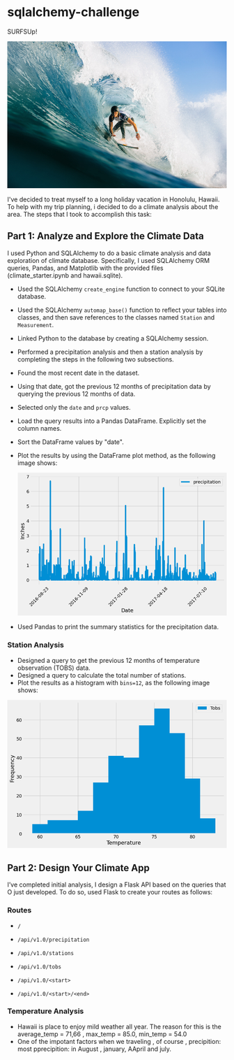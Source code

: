 # sqlalchemy-challenge
SURFSUp! 

![fig1.jpg](images/fig1.jpg)

I've decided to treat myself to a long holiday vacation in Honolulu, Hawaii. To help with my trip planning, i decided to do a climate analysis about the area. 
The steps that I took to accomplish this task:

## Part 1: Analyze and Explore the Climate Data

I  used Python and SQLAlchemy to do a basic climate analysis and data exploration of climate database. Specifically, I  used  SQLAlchemy ORM queries, Pandas, and Matplotlib with the provided files (climate_starter.ipynb and hawaii.sqlite).

* Used the SQLAlchemy `create_engine` function to connect to your SQLite database.
* Used the SQLAlchemy `automap_base()` function to reflect your tables into classes, and then save references to the classes named `Station` and `Measurement`.
* Linked Python to the database by creating a SQLAlchemy session.
* Performed a precipitation analysis and then a station analysis by completing the steps in the following two subsections.

*  Found the most recent date in the dataset.
*  Using that date, got the previous 12 months of precipitation data by querying the previous 12 months of data.
*  Selected  only the `date` and `prcp` values.
*  Load the query results into a Pandas DataFrame. Explicitly set the column names.
*  Sort the DataFrame values by "date".
*  Plot the results by using the DataFrame plot method, as the following image shows:
   
    ![fig.2.png](images/fig.2.png)

*  Used Pandas to print the summary statistics for the precipitation data.  

### Station Analysis

   *  Designed a query to get the previous 12 months of temperature observation (TOBS) data.
   *  Designed a query to calculate the total number of stations.
   *  Plot the results as a histogram with `bins=12`, as the following image shows: 

![fig3](images/fig3.png)

## Part 2: Design Your Climate App

I’ve completed initial analysis, I design a Flask API based on the queries that O just developed. To do so, used Flask to create your routes as follows:

### Routes

* `/`

* `/api/v1.0/precipitation`

* `/api/v1.0/stations`

* `/api/v1.0/tobs`

* `/api/v1.0/<start>` 

* `/api/v1.0/<start>/<end>`

### Temperature Analysis

* Hawaii is place to enjoy mild weather all year.  The reason for this is the average_temp = 71,66 , max_temp = 85.0, min_temp = 54.0
* One of the impotant factors when we traveling , of course , precipition: most pprecipition: in August , january, AApril and july. 


   
